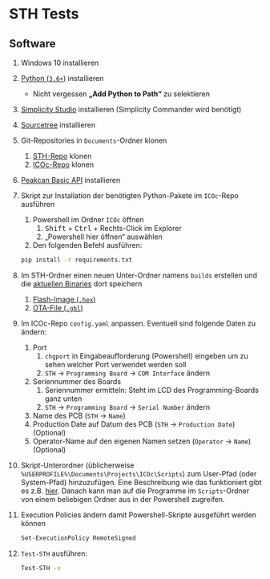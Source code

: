 # STH Tests

## Software

1. Windows 10 installieren

2. [Python (`3.6+`)](https://www.python.org/downloads/) installieren

   - Nicht vergessen **„Add Python to Path“** zu selektieren

3. [Simplicity Studio](https://www.silabs.com/products/development-tools/software/simplicity-studio) installieren (Simplicity Commander wird benötigt)

4. [Sourcetree](https://www.sourcetreeapp.com/) installieren

5. Git-Repositories in `Documents`-Ordner klonen

   1. [STH-Repo](https://github.com/MyTooliT/ICOc) klonen
   2. [ICOc-Repo](https://github.com/MyTooliT/STH) klonen

6. [Peakcan Basic API](https://www.peak-system.com/PCAN-USB-FD.365.0.html) installieren

7. Skript zur Installation der benötigten Python-Pakete im `ICOc`-Repo ausführen

   1. Powershell im Ordner `ICOc` öffnen
      1. <kbd>Shift</kbd> + <kbd>Ctrl</kbd> + Rechts-Click im Explorer
      2. „Powershell hier öffnen“ auswählen
   2. Den folgenden Befehl ausführen:

   ```sh
   pip install -r requirements.txt
   ```

8. Im STH-Ordner einen neuen Unter-Ordner namens `builds` erstellen und die [aktuellen Binaries](https://github.com/MyTooliT/STH/releases) dort speichern

   1. [Flash-Image (`.hex`)](https://github.com/MyTooliT/STH/releases/download/2.1.10/manufacturingImageSthv2.1.10.hex)
   2. [OTA-File (`.gbl`)](https://github.com/MyTooliT/STH/releases/download/2.1.10/OtaServer.gbl)

9. Im ICOc-Repo `config.yaml` anpassen. Eventuell sind folgende Daten zu ändern:

   1. Port
      1. `chgport` in Eingabeaufforderung (Powershell) eingeben um zu sehen welcher Port verwendet werden soll
      2. `STH` → `Programming Board` → `COM Interface` ändern
   2. Seriennummer des Boards
      1. Seriennummer ermitteln: Steht im LCD des Programming-Boards ganz unten
      2. `STH` → `Programming Board` → `Serial Number` ändern
   3. Name des PCB (`STH` → `Name`)
   4. Production Date auf Datum des PCB (`STH` → `Production Date`) (Optional)
   5. Operator-Name auf den eigenen Namen setzen (`Operator` → `Name`) (Optional)

10. Skript-Unterordner (üblicherweise `%USERPROFILE%\Documents\Projects\ICOc\Scripts`) zum User-Pfad (oder System-Pfad) hinzuzufügen. Eine Beschreibung wie das funktioniert gibt es z.B. [hier](https://www.architectryan.com/2018/03/17/add-to-the-path-on-windows-10/). Danach kann man auf die Programme im `Scripts`-Ordner von einem beliebigen Ordner aus in der Powershell zugreifen.

11. Execution Policies ändern damit Powershell-Skripte ausgeführt werden können

    ```sh
    Set-ExecutionPolicy RemoteSigned
    ```

12. `Test-STH` ausführen:

    ```sh
    Test-STH -v
    ```

